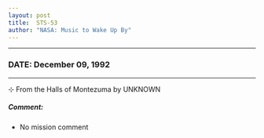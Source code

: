 ```yaml
---
layout: post
title:  STS-53
author: "NASA: Music to Wake Up By"
---
```


----
### DATE: December 09, 1992
----
⊹ From the Halls of Montezuma by UNKNOWN

##### Comment:
* No mission comment
